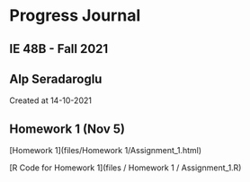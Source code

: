 # Progress Journal

## IE 48B - Fall 2021

## Alp Seradaroglu

Created at 14-10-2021

## Homework 1 (Nov 5)
[Homework 1](files/Homework 1/Assignment_1.html)

[R Code for Homework 1](files / Homework 1 / Assignment_1.R)